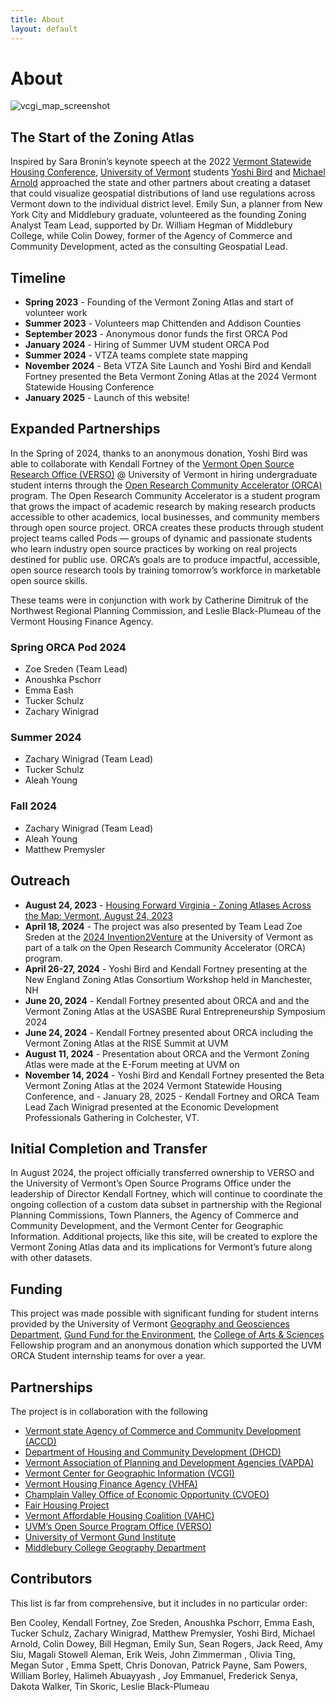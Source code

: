 ```yaml
---
title: About
layout: default
---
```

# About

![vcgi_map_screenshot](https://verso-uvm.github.io/Vermont-Zoning-Atlas/asset/vcgi_map_screenshot.png)
## The Start of the Zoning Atlas
Inspired by Sara Bronin’s keynote speech at the 2022 [Vermont Statewide Housing Conference](https://vhfa.org/conference), [University of Vermont](https://www.uvm.edu/) students [Yoshi Bird](https://www.linkedin.com/in/yoshi-bird-57278a257/) and [Michael Arnold](https://mvarnold.w3.uvm.edu/) approached the state and other partners about creating a dataset that could visualize geospatial distributions of land use regulations across Vermont down to the individual district level. Emily Sun, a planner from New York City and Middlebury graduate, volunteered as the founding Zoning Analyst Team Lead, supported by Dr. William Hegman of Middlebury College, while Colin Dowey, former of the Agency of Commerce and Community Development, acted as the consulting Geospatial Lead.

## Timeline
- **Spring 2023** - Founding of the Vermont Zoning Atlas and start of volunteer work
- **Summer 2023** - Volunteers map Chittenden and Addison Counties
- **September 2023** - Anonymous donor funds the first ORCA Pod
- **January 2024** - Hiring of Summer UVM student ORCA Pod
- **Summer 2024** - VTZA teams complete state mapping
- **November 2024** - Beta VTZA Site Launch and Yoshi Bird and Kendall Fortney presented the Beta Vermont Zoning Atlas at the 2024 Vermont Statewide Housing Conference
- **January 2025** - Launch of this website!


## Expanded Partnerships
In the Spring of 2024, thanks to an anonymous donation, Yoshi Bird was able to collaborate with Kendall Fortney of the [Vermont Open Source Research Office (VERSO)](https://verso.w3.uvm.edu/) @ University of Vermont in hiring undergraduate student interns through the [Open Research Community Accelerator (ORCA)](https://verso.w3.uvm.edu/orca/) program. The Open Research Community Accelerator is a student program that grows the impact of academic research by making research products accessible to other academics, local businesses, and community members through open source project. ORCA creates these products through student project teams called Pods — groups of dynamic and passionate students who learn industry open source practices by working on real projects destined for public use. ORCA’s goals are to produce impactful, accessible, open source research tools by training tomorrow’s workforce in marketable open source skills. 

These teams were in conjunction with work by Catherine Dimitruk of the Northwest Regional Planning Commission, and Leslie Black-Plumeau of the Vermont Housing Finance Agency. 

### Spring ORCA Pod 2024
- Zoe Sreden (Team Lead)
- Anoushka Pschorr
- Emma Eash
- Tucker Schulz
- Zachary Winigrad

### Summer 2024
- Zachary Winigrad (Team Lead)
- Tucker Schulz
- Aleah Young

### Fall 2024
- Zachary Winigrad (Team Lead)
- Aleah Young 
- Matthew Premysler

## Outreach

- **August 24, 2023** - [Housing Forward Virginia - Zoning Atlases Across the Map: Vermont, August 24, 2023](https://housingforwardva.org/news/fwd-g25-vermont-zoning-atlas/)
- **April 18, 2024** - The project was also presented by Team Lead Zoe Sreden at the [2024 Invention2Venture](https://www.uvm.edu/uvminnovations/invention-2-venture-i2v-conference) at the University of Vermont as part of a talk on the Open Research Community Accelerator (ORCA) program.
- **April 26-27, 2024** - Yoshi Bird and Kendall Fortney presenting at the New England Zoning Atlas Consortium Workshop held in Manchester, NH
- **June 20, 2024** - Kendall Fortney presented about ORCA and and the Vermont Zoning Atlas at the USASBE Rural Entrepreneurship Symposium 2024
- **June 24, 2024** - Kendall Fortney presented about ORCA including the Vermont Zoning Atlas at the RISE Summit at UVM
- **August 11, 2024** - Presentation about ORCA and the Vermont Zoning Atlas were made at the E-Forum meeting at UVM on 
- **November 14, 2024** - Yoshi Bird and Kendall Fortney presented the Beta Vermont Zoning Atlas at the 2024 Vermont Statewide Housing Conference, and - January 28, 2025 - Kendall Fortney and ORCA Team Lead Zach Winigrad presented at the Economic Development Professionals Gathering in Colchester, VT.

## Initial Completion and Transfer
In August 2024, the project officially transferred ownership to VERSO and the University of Vermont’s Open Source Programs Office under the leadership of Director Kendall Fortney, which will continue to coordinate the ongoing collection of a custom data subset in partnership with the Regional Planning Commissions, Town Planners, the Agency of Commerce and Community Development, and the Vermont Center for Geographic Information. Additional projects, like this site, will be created to explore the Vermont Zoning Atlas data and its implications for Vermont’s future along with other datasets.

## Funding
This project was made possible with significant funding for student interns provided by the University of Vermont [Geography and Geosciences Department](https://www.uvm.edu/cas/geography), [Gund Fund for the Environment](https://www.uvm.edu/gund), the [College of Arts & Sciences](https://www.uvm.edu/cas) Fellowship program and an anonymous donation which supported the UVM ORCA Student internship teams for over a year. 

## Partnerships
The project is in collaboration with the following
* [Vermont state Agency of Commerce and Community Development (ACCD)](https://accd.vermont.gov/)
* [Department of Housing and Community Development (DHCD)](https://accd.vermont.gov/housing)
* [Vermont Association of Planning and Development Agencies (VAPDA)](https://www.vapda.org/)
* [Vermont Center for Geographic Information (VCGI)](https://vcgi.vermont.gov/)
* [Vermont Housing Finance Agency (VHFA)](https://www.vhfa.org/)
* [Champlain Valley Office of Economic Opportunity (CVOEO)](https://www.cvoeo.org/)
* [Fair Housing Project](https://www.cvoeo.org/get-help/fair-housing-and-discrimination)
* [Vermont Affordable Housing Coalition (VAHC)](https://www.vtaffordablehousing.org/)
* [UVM’s Open Source Program Office (VERSO)](https://verso.w3.uvm.edu/)
* [University of Vermont Gund Institute](https://www.uvm.edu/gund)
* [Middlebury College Geography Department](https://www.middlebury.edu/college/academics/geography)

## Contributors

This list is far from comprehensive, but it includes in no particular order:

Ben Cooley, Kendall Fortney, Zoe Sreden, Anoushka Pschorr, Emma Eash, Tucker Schulz, Zachary Winigrad, Matthew Premysler, Yoshi Bird, Michael Arnold, Colin Dowey, Bill Hegman, Emily Sun, Sean Rogers, Jack Reed, Amy Siu, Magali Stowell Aleman, Erik Weis, John Zimmerman , Olivia Ting, Megan Sutor , Emma Spett, Chris Donovan, Patrick Payne, Sam Powers, William Borley, Halimeh Abuayyash , Joy Emmanuel, Frederick Senya, Dakota Walker, Tin Skoric, Leslie Black-Plumeau